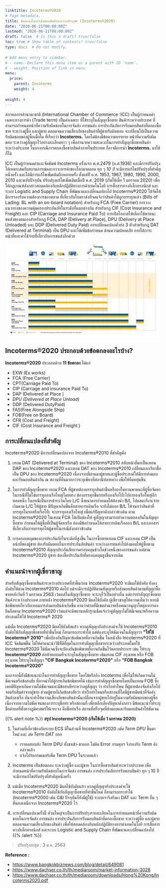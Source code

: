 ```yaml
---
linktitle: Incoterms®2020
# Page metadata.
title: ข้อตกลงในการส่งมอบสินค้าระหว่างประเทศ (Incoterms®2020)
date: "2020-06-21T00:00:00Z"
lastmod: "2020-06-21T00:00:00Z"
draft: false  # Is this a draft? true/false
toc: true # Show table of contents? true/false
type: docs  # Do not modify.

# Add menu entry to sidebar.
# - name: Declare this menu item as a parent with ID `name`.
# - weight: Position of link in menu.
menu:
  price:
    parent: Incoterms
    weight: 4

weight: 4
---
```



สภาหอการค้านานาชาติ (International Chamber of Commerce :ICC) เป็นผู้กำหนดคำเฉพาะทางการค้า (Trade term) เป็นคำเฉพาะ ที่ใช้ระบุในสัญญาซื้อขาย สินค้าระหว่างประเทศ ที่สามารถกำหนดหน้าที่ความรับผิดชอบในการจัดส่ง การขนส่ง การประกันภัยการรับมอบสินค้าที่ตกลงซื้อขาย ระหว่างผู้ซื้อ และผู้ขาย ตลอดจนความเสี่ยงภัยของสินค้าที่ผู้ขายรับผิดชอบ จะเปลี่ยนไปเป็นความรับผิดชอบของผู้ซื้อเมื่อใด ที่เรียกว่า **Incoterms.** โดยไม่ต้องมีข้อความบรรยาย หน้าที่ความรับผิดชอบ ระหว่างคู่สัญญาไว้อย่างละเอียดยาว ๆ เพื่ออำนวยความสะดวกในการทำสัญญาซื้อขายสินค้าระหว่างประเทศ ในบางกรณีการตกลงซื้อขายสินค้าภายในประเทศ ก็อาจมีการนำ **Incoterms.** มาใช้ก็ได้

ICC เป็นผู้กำหนดคำและจัดพิมพ์ Incoterms ครั้งแรก พ.ศ.2479 (ค.ศ.1936) และมีการปรับปรุงให้เหมาะสมกับสถานการณ์และภาวะการค้าของโลกมาตลอด ทุก ๆ *10 ปี* จะมีการแก้ไขปรับปรุงที่สำคัญหนึ่งครั้ง และได้มีการแก้ไขเพิ่มเติมอีกหลายครั้ง ตั้งแต่ปี ค.ศ. 1953, 1967, 1980, 1990, 2000, 2010 และฉบับปัจจุบัน ปรับปรุงแก้ไขเพิ่มเติมเมื่อปี ค.ศ. 2019 (เริ่มใช้เมื่อ 1 มกราคม 2020) เพื่อให้กฎเกณฑ์ดังกล่าวสอดคล้องกับหลักปฏิบัติทางการค้าเทคโนโลยี การสื่อสารทางอิเล็กทรอนิกส์ และระบบ Logistic and Supply Chain ที่พัฒนาและเปลี่ยนแปลงไป Incoterms®2020 ได้จัดให้มีการรองรับความต้องการของตลาด ที่เกี่ยวกับใบตราส่งที่จดแจ้งว่าสินค้าได้ถูกบรรทุกแล้ว (Bills of Lading: BL with an on-board notation) สำหรับกฎ FCA (Free Carrier) การวางแนวทางของความคุ้มครองประกันภัยในระดับที่แตกต่างกัน สำหรับกฎ CIF (Cost Insurance and Freight) และ CIP (Carriage and Insurance Paid To) การเปิดโอกาสให้เลือกใช้พาหนะขนส่งของตนเองสำหรับกฎ FCA, DAP (Delivery at Place), DPU (Delivery at Place Unloaded) และ DDP (Delivered Duty Paid) การเปลี่ยนแปลงตัวย่อ 3 ตัวสำหรับกฎ DAT (Delivered at Terminal) เป็น DPU และได้เพิ่มข้อกำหนด ด้านความปลอดภัย ภายใต้ภาระหน้าที่และค่าใช้จ่ายที่เกี่ยวกับการขนส่งอีกด้วย

![](https://github.com/ecs-support/knowledge-center/raw/master/img/Incoterms2020.png)


## Incoterms®2020 ประกอบด้วยข้อตกลงอะไรบ้าง?

**Incoterms®2020** ประกอบด้วย **11 ข้อตกลง** ได้แก่

- EXW (Ex works)  
- FCA (Free Carrier)  
- CPT(Carriage Paid To)  
- CIP (Carriage and insurance Paid To)  
- DAP (Delivered at Place )  
- *DPU (Delivered at Place Unload)*  
- DDP (Delivered DutyPaid)  
- FAS(Free Alongside Ship)  
- FOB(Free on Board)  
- CFR (Cost and Freight)  
- CIF (Cost Insurance and Freight ) 



## การเปลี่ยนแปลงที่สำคัญ

Incoterms®2020 มีการเปลี่ยนแปลงจาก Incoterms®2010 ที่สำคัญคือ

1. เทอม DAT (Delivered at Terminal) ของ Incoterms®2010 สลับหน้าที่มาเป็นเทอม DAP ของ Incoterms®2020 และเทอม DAT ของ Incoterms®2010 เปลี่ยนและเรียกชื่อเป็น DPU ของ Incoterms®2020 เนื่องจากที่ผ่านมาผู้ขายและผู้ซื้อประสงค์ให้มีการส่งมอบและรับมอบสินค้ากัน ณ สถานที่อื่นมากกว่าระบุเพียงที่สถานีปลายทาง เพื่อให้ยืดหยุ่นขึ้น

2. ในการทำสัญญาซื้อขาย เทอม FCA ที่ผู้ขายต้องบรรทุกสินค้าขึ้นหรือลงในยานพาหนะที่ผู้ซื้อจัดหา ในกรณีที่ไม่ใช่บรรทุกลงเรือใหญ่โดยตรง ต้องบรรทุกขึ้นรถหรือลงเรือโป๊ะไปถ่ายลงเรือใหญ่อีกทอดหนึ่ง ในกรณีเป็นการชำระเงินโดย L/C ซึ่งธนาคารกำหนดให้ต้องนำ B/L ไปแสดงจึงจะจ่ายเงินตาม L/C ให้ผู้ขาย มีปัญหาเกิดขึ้นคือสายการเดินเรือ จะยังไม่ออก B/L ให้จนกว่าสินค้าที่บรรทุกในรถหรือเรือโป๊ะ จะบรรทุกลงเรือใหญ่ เพื่อแก้ปัญหาดังกล่าวข้างต้น ตาม Incoterms®2020 ในเทอม FCA ได้เปิดช่องให้ คู่สัญญาสามารถทำความตกลงกันในสัญญาซื้อขาย กำหนดให้ผู้ซื้อที่เป็นผู้จัดหาเรือ ต้องมีข้อกำหนดให้สายการเดินเรือออก B/L และเอกสารที่เกี่ยวกับการบรรทุกให้ผู้ขายในกรณีดังกล่าวข้างต้น

3. การครอบคลุมของการประกันภัยในระดับที่สูงขึ้น ในการซื้อขายเทอม CIF และเทอม CIP เป็นหน้าที่ของผู้ขาย ต้องรับผิดชอบในการประกันภัยสินค้า ระหว่างการขนส่งไปส่งมอบให้ผู้ซื้อตาม Incoterms®2010 สัญญาประกันภัยอาจครอบคลุมช่วงใดช่วงหนึ่งของการขนส่ง แต่ตาม Incoterms®2020 ผู้ขาย ต้องซื้อประกันภัยที่ครอบคลุมสูงขึ้นจากเดิม

## คำแนะนำจากผู้เชี่ยวชาญ

สำหรับสัญญาซื้อขายสินค้าระหว่างประเทศที่ทำขึ้นก่อน Incoterms®2020 จะมีผลใช้บังคับ ยังคงบังคับใช้ตาม Incoterms®2010 ต่อไป แม้จะมีการปฏิบัติตามสัญญาหรือส่งมอบสินค้าตามสัญญาซื้อขายหลังวันที่ 1 มกราคม 2563 เว้นแต่ในสัญญาซื้อขาย จะระบุไว้เป็นอย่างอื่น แต่การทำสัญญาซื้อขายสินค้าระหว่างประเทศ ภายหลัง Incoterms®2020 มีผลใช้บังคับ ผู้เชี่ยวชาญให้ความเห็นว่า หากมีข้อพิพาทเกี่ยวกับเทอมการส่งมอบสินค้าเกิดขึ้น คาดว่าศาลที่มีเขตอำนาจหรือคณะอนุญาโตตุลาการคงยึดถือตาม Incoterms®2020 เว้นแต่จะมีพยานหลักฐานชัดแจ้งว่าคู่สัญญาไม่ได้มีเจตนาหรือความประสงค์ให้ใช้ Incoterms® 2020

แม้เมื่อ Incoterms®2020 มีผลใช้บังคับแล้ว หากคู่สัญญายังประสงค์จะใช้ Incoterms®2010 บังคับใช้กับสัญญาซื้อขายที่ทำขึ้นใหม่ ก็สามารถกระทำได้ แต่ต้องระบุให้ชัดเจนในสัญญาว่า **"ให้ใช้ Incoterms® 2010"** เพื่อป้องกันปัญหาข้อพิพาทที่อาจเกิดขึ้น ในหนังสือ Incoterms®2020 ที่ ICC จัดพิมพ์ขึ้น ได้ให้คำแนะนำวิธีที่ดีที่สุดในการทำสัญญาซื้อขายระหว่างประเทศโดยใช้ Incoterms®2020 ให้ชัดเจนซึ่งจะป้องกันข้อพิพาทที่อาจเกิดขึ้นไว้หลายประการ เช่น ให้ระบุ **Incoterms®2020** ต่อท้ายเทอมที่จะระบุในสัญญาซื้อขาย เช่นเทอม CIF กรุงเทพ หรือ FOB กรุงเทพ ให้ระบุในสัญญา **"CIF Bangkok Incoterms®2020"** หรือ **"FOB Bangkok Incoterms®2020"**

นอกจากนี้ยังมีข้อแนะนำในการทำสัญญาซื้อขาย โดยใช้หรืออิง Incoterms เพื่อไม่ให้เกิดความไม่ชัดเจนหรือข้อสงสัย ที่อาจนำไปสู่การเกิดข้อพิพาทได้ เช่นการทำสัญญาซื้อขายโดยเป็นเทอม FOB ซึ่งเคยมีปัญหาเกิดความไม่ชัดเจนและมีข้อสงสัยระหว่างคู่สัญญา ว่า ท่าเรือท่าไหน ที่ผู้ขายต้องจัดส่งเรือไปจอดรับสินค้าจากผู้ขาย ส่วนผู้ขายก็เกิดข้อสงสัยว่า ท่าเรือท่าไหนหรือสถานที่ใดที่ผู้ขายมีหน้าที่จัดส่งสินค้าลงเรือ อันจะทำให้ความเสี่ยงภัยของสินค้านั้นเปลี่ยนจากผู้ขายไปอยู่ในความรับผิดชอบของผู้ซื้อ เนื่องจากความไม่ชัดเจนของการระบุชื่อท่า หรือสถานที่ เพื่อหลีกเลี่ยงปัญหาดังกล่าว มีข้อแนะนำให้ระบุ ชื่อตำบลที่ตั้งทางภูมิศาสตร์ให้เจาะจง คือชื่อท่าเรือ สถานที่หรือจุดที่ส่งมอบและรับมอบสินค้าให้ชัดเจน

{{% alert note %}}
**สรุป Incoterms®2020 (เริ่มใช้เมื่อ 1 มกราคม 2020)**

1.  ในส่วนที่เกี่ยวข้องกับระบบ ECS มีในส่วนที่ Incoterms®2020 *เพิ่ม Term DPU* ขึ้นมาใหม่ และ *ตัด Term DAT* ออก
    - เราทดสอบส่ง Term DPU ทั้งขาเข้า-ขาออก ไม่ติด Error กรมศุลฯ จึงรองรับ Term ดังกล่าวแล้ว
    - แจ้งโปรแกรมเมอร์เพิ่ม Term DPU ในระบบแล้ว

2. Incoterms เป็นข้อตกลง ระหว่างผู้ซื้อ และผู้ขาย ในการซื้อขายสินค้าระหว่างประเทศ เพื่อกำหนดหน้าที่ความรับผิดชอบในการจัดส่ง การขนส่ง การประกันภัยการรับมอบสินค้า ทุก ๆ 10 ปี จะมีการแก้ไขปรับปรุงที่สำคัญหนึ่งครั้ง 

3. แม้เมื่อ Incoterms®2020 มีผลใช้บังคับแล้ว หากคู่สัญญายังประสงค์จะใช้ Incoterms®2010 บังคับใช้กับสัญญาซื้อขายที่ทำขึ้นใหม่ ก็สามารถกระทำได้ (Incoterms®2000 เช่น C&I ปัจจุบันก็ยังมีผู้ใช้) ระบบเราจึงยังคง DAT และ Term อื่น ๆ ที่นอกเหนือจาก Incoterms®2020 ไว้

4. การเปลี่ยนแปลงครั้งนี้ ส่่วนใหญ่จะเป็นการปรับปรุงรายละเอียดในการกำหนดหน้าที่ความรับผิดชอบในการจัดส่ง การขนส่ง การประกันภัยการรับมอบสินค้าที่ตกลงซื้อขาย ระหว่างผู้ซื้อ และผู้ขาย ตลอดจนความเสี่ยงภัยของสินค้า เพื่อให้สอดคล้องกับหลักปฏิบัติทางการค้าเทคโนโลยี การสื่อสารทางอิเล็กทรอนิกส์ และระบบ Logistic and Supply Chain ที่พัฒนาและเปลี่ยนแปลงไป 
{{% /alert %}}

> ปรับปรุงล่าสุด : 3 ม.ค. 2563

**Reference :**  
- https://www.bangkokbiznews.com/blog/detail/649081  
- https://www.dachser.co.th/th/mediaroom/market-information-3028  
- https://www.dachser.co.th/th/mediaroom/downloads/Hong%20Kong/Incoterms2020.pdf  

